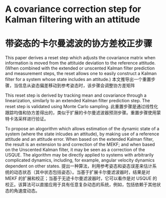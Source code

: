 # A covariance correction step for Kalman filtering with an attitude
# 带姿态的卡尔曼滤波的协方差校正步骤

This paper derives a reset step which adjusts the covariance matrix when information is moved from the attituide deviation to the reference attitude.
(When combined with the extended or unscented Kalman filter prediction and measurement steps, the reset allows one to easily construct a Kalman filter for a system whose state includes an attitude.)
本文推导出一个重置步骤，当信息从姿态偏差移动到参考姿态时，该步骤会调整协方差矩阵

This reset step is derived by tracking mean and covariance through a linearization, similarly to an extended Kalman filter prediction step. The reset step is validated using Monte Carlo sampling.
此重置步骤是通过线性化跟踪均值和协方差得出的，类似于扩展的卡尔曼滤波器预测步骤。重置步骤使用蒙特卡洛采样进行验证。

To propose an alogorithm which allows estimation of the dynamic state of a system (where the state inlcudes an attitude), by making use of a reference attitude and an attitude error. When based on the extended Kalman filter, the result is an extension to and correction of the MEKF; and when based on the Unscented Kalman filter, it may be seen as a correction of the USQUE. The algorithm may be directly applied to systems with arbitrarily complicated dynamics, including, for example, angular velocity dynamics dependent on other states.
提出一种算法，利用参考姿态和姿态误差来估计系统的动态状态（其中状态包括姿态）。当基于扩展卡尔曼滤波器时，结果是对 MEKF 的扩展和校正；当基于无迹卡尔曼滤波器时，它可以看作是对 USQUE 的校正。该算法可以直接应用于具有任意复杂动态的系统，例如，包括依赖于其他状态的角速度动态。
